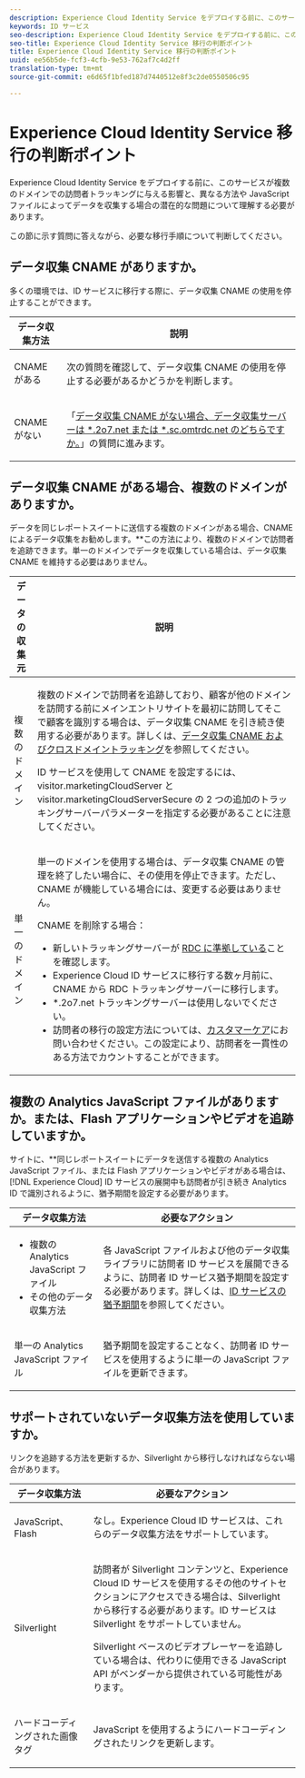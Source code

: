 ```yaml
---
description: Experience Cloud Identity Service をデプロイする前に、このサービスが複数のドメインでの訪問者トラッキングに与える影響と、異なる方法や JavaScript ファイルによってデータを収集する場合の潜在的な問題について理解する必要があります。
keywords: ID サービス
seo-description: Experience Cloud Identity Service をデプロイする前に、このサービスが複数のドメインでの訪問者トラッキングに与える影響と、異なる方法や JavaScript ファイルによってデータを収集する場合の潜在的な問題について理解する必要があります。
seo-title: Experience Cloud Identity Service 移行の判断ポイント
title: Experience Cloud Identity Service 移行の判断ポイント
uuid: ee56b5de-fcf3-4cfb-9e53-762af7c4d2ff
translation-type: tm+mt
source-git-commit: e6d65f1bfed187d7440512e8f3c2de0550506c95

---
```



# Experience Cloud Identity Service 移行の判断ポイント

Experience Cloud Identity Service をデプロイする前に、このサービスが複数のドメインでの訪問者トラッキングに与える影響と、異なる方法や JavaScript ファイルによってデータを収集する場合の潜在的な問題について理解する必要があります。

この節に示す質問に答えながら、必要な移行手順について判断してください。

## データ収集 CNAME がありますか。

多くの環境では、ID サービスに移行する際に、データ収集 CNAME の使用を停止することができます。

<table id="table_13F7C1E3D64D4F86B0149C9D3B54AADD"> 
 <thead> 
  <tr> 
   <th colname="col1" class="entry"> データ収集方法 </th> 
   <th colname="col2" class="entry"> 説明 </th> 
  </tr> 
 </thead>
 <tbody> 
  <tr> 
   <td colname="col1"> <p>CNAME がある </p> </td> 
   <td colname="col2"> <p>次の質問を確認して、データ収集 CNAME の使用を停止する必要があるかどうかを判断します。 </p> </td> 
  </tr> 
  <tr> 
   <td colname="col1"> <p>CNAME がない </p> </td> 
   <td colname="col2"> <p>「<a href="../../reference/analytics-reference/migration-decisions.md#section-34dabde7780e4a339f134c0ca7768961" format="dita" scope="local">データ収集 CNAME がない場合、データ収集サーバーは *.2o7.net または *.sc.omtrdc.net のどちらですか。</a>」の質問に進みます。 </p> </td> 
  </tr> 
 </tbody> 
</table>

## データ収集 CNAME がある場合、複数のドメインがありますか。

データを同じレポートスイートに送信する複数のドメインがある場合、CNAME によるデータ収集をお勧めします。**&#x200B;この方法により、複数のドメインで訪問者を追跡できます。単一のドメインでデータを収集している場合は、データ収集 CNAME を維持する必要はありません。

<table id="table_D132BCA243E54657AEC930559343FDD3"> 
 <thead> 
  <tr> 
   <th colname="col1" class="entry"> データの収集元 </th> 
   <th colname="col2" class="entry"> 説明 </th> 
  </tr> 
 </thead>
 <tbody> 
  <tr> 
   <td colname="col1"> <p>複数のドメイン </p> </td> 
   <td colname="col2"> <p>複数のドメインで訪問者を追跡しており、顧客が他のドメインを訪問する前にメインエントリサイトを最初に訪問してそこで顧客を識別する場合は、データ収集 CNAME を引き続き使用する必要があります。詳しくは、<a href="../../reference/analytics-reference/cname.md#concept-4df91f8a30ad4ec7a01eb943d579cc9d" format="dita" scope="local">データ収集 CNAME およびクロスドメイントラッキング</a>を参照してください。 </p> <p>ID サービスを使用して CNAME を設定するには、<span class="codeph">visitor.marketingCloudServer</span> と <span class="codeph">visitor.marketingCloudServerSecure</span> の 2 つの追加のトラッキングサーバーパラメーターを指定する必要があることに注意してください。 </p> </td> 
  </tr> 
  <tr> 
   <td colname="col1"> <p>単一のドメイン </p> </td> 
   <td colname="col2"> <p>単一のドメインを使用する場合は、データ収集 CNAME の管理を終了したい場合に、その使用を停止できます。ただし、CNAME が機能している場合には、変更する必要はありません。 </p> <p>CNAME を削除する場合： </p> 
    <ul id="ul_12CDECEFC7BB41A18895B507CAA42315"> 
     <li id="li_32E2CD3E58454E20A642BADE507AE86E">新しいトラッキングサーバーが <a href="https://marketing.adobe.com/resources/help/en_US/whitepapers/rdc/" format="https" scope="external">RDC に準拠している</a>ことを確認します。 </li> 
     <li id="li_865BB6DAA3594EBBAB688E73C8343762"><span class="keyword">Experience Cloud</span> ID サービスに移行する数ヶ月前に、CNAME から RDC トラッキングサーバーに移行します。 </li> 
     <li id="li_284A015177554C848C8648DC5BBAA365"> <i></i><span class="codeph">*.2o7.net</span> トラッキングサーバーは使用しないでください。 </li> 
     <li id="li_B1ABF03DC46C42059F61542CDE0FE5A1">訪問者の移行の設定方法については、<a href="https://helpx.adobe.com/marketing-cloud/contact-support.html" format="https" scope="external">カスタマーケア</a>にお問い合わせください。この設定により、訪問者を一貫性のある方法でカウントすることができます。 </li> 
    </ul> </td> 
  </tr> 
 </tbody> 
</table>

## 複数の Analytics JavaScript ファイルがありますか。または、Flash アプリケーションやビデオを追跡していますか。

サイトに、**&#x200B;同じレポートスイートにデータを送信する複数の Analytics JavaScript ファイル、または Flash アプリケーションやビデオがある場合は、[!DNL Experience Cloud] ID サービスの展開中も訪問者が引き続き Analytics ID で識別されるように、猶予期間を設定する必要があります。

<table id="table_8A4EA063AF4345B69BC98537E2E702BA"> 
 <thead> 
  <tr> 
   <th colname="col1" class="entry"> データ収集方法 </th> 
   <th colname="col2" class="entry"> 必要なアクション </th> 
  </tr> 
 </thead>
 <tbody> 
  <tr> 
   <td colname="col1"> 
    <ul id="ul_910DD99E074E49C6907F86426EFA5BF2"> 
     <li id="li_4366CC8EB7A54A959568E3761ABBBF23">複数の Analytics JavaScript ファイル </li> 
     <li id="li_B8A8132019EA48088E4F37E36F153D76">その他のデータ収集方法 </li> 
    </ul> </td> 
   <td colname="col2"> <p>各 JavaScript ファイルおよび他のデータ収集ライブラリに訪問者 ID サービスを展開できるように、訪問者 ID サービス猶予期間を設定する必要があります。詳しくは、<a href="../../reference/analytics-reference/grace-period.md" format="dita" scope="local">ID サービスの猶予期間</a>を参照してください。 </p> </td> 
  </tr> 
  <tr> 
   <td colname="col1"> <p>単一の Analytics JavaScript ファイル </p> </td> 
   <td colname="col2"> <p>猶予期間を設定することなく、訪問者 ID サービスを使用するように単一の JavaScript ファイルを更新できます。 </p> </td> 
  </tr> 
 </tbody> 
</table>

## サポートされていないデータ収集方法を使用していますか。

リンクを追跡する方法を更新するか、Silverlight から移行しなければならない場合があります。

<table id="table_A72AEB92F48345DD83F136B9989F4EF9"> 
 <thead> 
  <tr> 
   <th colname="col1" class="entry"> データ収集方法 </th> 
   <th colname="col2" class="entry"> 必要なアクション </th> 
  </tr> 
 </thead>
 <tbody> 
  <tr> 
   <td colname="col1"> <p>JavaScript、Flash </p> </td> 
   <td colname="col2"> <p>なし。<span class="keyword">Experience Cloud</span> ID サービスは、これらのデータ収集方法をサポートしています。 </p> </td> 
  </tr> 
  <tr> 
   <td colname="col1"> <p>Silverlight </p> </td> 
   <td colname="col2"> <p>訪問者が Silverlight コンテンツと、<span class="keyword">Experience Cloud</span> ID サービスを使用するその他のサイトセクションにアクセスできる場合は、Silverlight から移行する必要があります。ID サービスは Silverlight をサポートしていません。 </p> <p> Silverlight ベースのビデオプレーヤーを追跡している場合は、代わりに使用できる JavaScript API がベンダーから提供されている可能性があります。 </p> </td> 
  </tr> 
  <tr> 
   <td colname="col1"> <p>ハードコーディングされた画像タグ </p> </td> 
   <td colname="col2"> <p>JavaScript を使用するようにハードコーディングされたリンクを更新します。 </p> </td> 
  </tr> 
 </tbody> 
</table>

